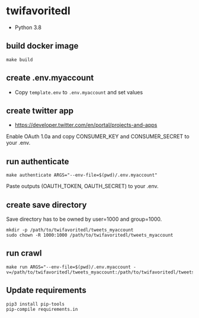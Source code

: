 # twifavoritedl

- Python 3.8

## build docker image

```shell
make build
```

## create .env.myaccount

- Copy `template.env` to `.env.myaccount` and set values

## create twitter app

- <https://developer.twitter.com/en/portal/projects-and-apps>

Enable OAuth 1.0a and copy CONSUMER_KEY and CONSUMER_SECRET to your .env.

## run authenticate

```shell
make authenticate ARGS="--env-file=$(pwd)/.env.myaccount"
```

Paste outputs (OAUTH_TOKEN, OAUTH_SECRET) to your .env.

## create save directory

Save directory has to be owned by user=1000 and group=1000.

```shell
mkdir -p /path/to/twifavoritedl/tweets_myaccount
sudo chown -R 1000:1000 /path/to/twifavoritedl/tweets_myaccount
```

## run crawl

```shell
make run ARGS="--env-file=$(pwd)/.env.myaccount -v=/path/to/twifavoritedl/tweets_myaccount:/path/to/twifavoritedl/tweets_myaccount"
```

## Update requirements

```shell
pip3 install pip-tools
pip-compile requirements.in
```
